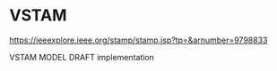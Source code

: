 # VSTAM

https://ieeexplore.ieee.org/stamp/stamp.jsp?tp=&arnumber=9798833

VSTAM MODEL DRAFT implementation
